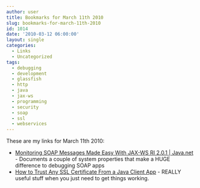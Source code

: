 ```yaml
---
author: user
title: Bookmarks for March 11th 2010
slug: bookmarks-for-march-11th-2010
id: 1014
date: '2010-03-12 06:00:00'
layout: single
categories:
  - Links
  - Uncategorized
tags:
  - debugging
  - development
  - glassfish
  - http
  - java
  - jax-ws
  - programming
  - security
  - soap
  - ssl
  - webservices
---
```


These are my links for March 11th 2010:

*   [Monitoring SOAP Messages Made Easy With JAX-WS RI 2.0.1 \| Java.net](http://weblogs.java.net/blog/ramapulavarthi/archive/2006/08/monitoring_soap.html) - Documents a couple of system properties that make a HUGE difference to debugging SOAP apps
*   [How to Trust Any SSL Certificate From a Java Client App](http://en.wikibooks.org/wiki/WebObjects/Web_Services/How_to_Trust_Any_SSL_Certificate) - REALLY useful stuff when you just need to get things working.